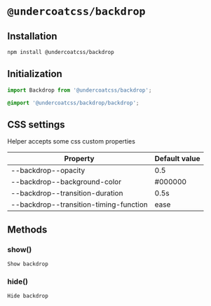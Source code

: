 # `@undercoatcss/backdrop`

## Installation

```bash
npm install @undercoatcss/backdrop
```

## Initialization

```javascript
import Backdrop from '@undercoatcss/backdrop';
```

```css
@import '@undercoatcss/backdrop/backdrop';
```

## CSS settings

Helper accepts some css custom properties

| Property | Default value |
| --- | --- |
| --backdrop--opacity | 0.5 |
| --backdrop--background-color | #000000 |
| --backdrop--transition-duration | 0.5s |
| --backdrop--transition-timing-function | ease |

## Methods

### show()

`Show backdrop`

### hide()

`Hide backdrop`

